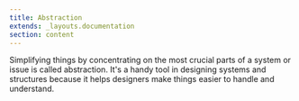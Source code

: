 ```yaml
---
title: Abstraction
extends: _layouts.documentation
section: content
---
```


Simplifying things by concentrating on the most crucial parts of a system or issue is called abstraction. It's a handy tool in designing systems and structures because it helps designers make things easier to handle and understand.